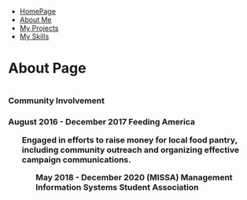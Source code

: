 <ul class="nav justify-content-center">
  <li class="nav-item">
    <a class="nav-link active" href="#">HomePage</a>
  </li>
  <li class="nav-item">
    <a class="nav-link" href="About">About Me</a>
  </li>
  <li class="nav-item">
    <a class="nav-link" href="Project">My Projects</a>
  </li>
  <li class="nav-item">
    <a class="nav-link" href="Skills">My Skills</a>
  </li>
</ul>
<h1>About Page<h1/>
<h3> Community Involvement<h3/>
  <p>
    August 2016 - December 2017 Feeding America 
    <ul>
      Engaged in efforts to raise money for local food pantry, including community outreach and organizing effective campaign communications.
    <ul/>
     May 2018 - December 2020 (MISSA) Management Information Systems Student Association
  <p/>
